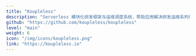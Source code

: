 ```yaml
---
title: "Koupleless"
description: "Serverless 模块化研发框架与运维调度系统，帮助应用解决研发运维系列痛点问题，省资源、秒级启动、灵活部署、快速需求交付等"
github: "https://github.com/koupleless/koupleless"
level: "main"
weight: 6
icon: "/img/icons/koupleless.png"
link: "https://koupleless.io"
---
```

